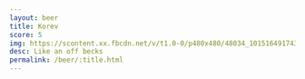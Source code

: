 ```yaml
---
layout: beer
title: Korev
score: 5
img: https://scontent.xx.fbcdn.net/v/t1.0-0/p480x480/48034_10151649174363745_1551458446_n.jpg?oh=a227b86095f5fb240fa037a78b1b6e58&oe=58E022F2
desc: Like an off becks
permalink: /beer/:title.html
---
```

